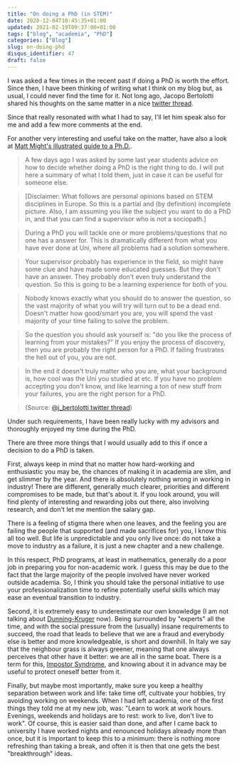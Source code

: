 ```yaml
---
title: "On doing a PhD (in STEM)"
date: 2020-12-04T10:45:35+01:00
updated: 2021-02-19T09:37:00+01:00
tags: ["blog", "academia", "PhD"]
categories: ["Blog"]
slug: on-doing-phd
disqus_identifier: 47
draft: false
---
```


I was asked a few times in the recent past if doing a PhD is worth the effort. Since then, I have been thinking of writing what I think on my blog but, as usual, I could never find the time for it.
Not long ago, Jacopo Bertolotti shared his thoughts on the same matter in a nice [twitter thread](https://web.archive.org/web/20201122162854/https://twitter.com/j_bertolotti/status/1330547247948460032).

Since that really resonated with what I had to say, I'll let him speak also for me and add a few more comments at the end.

For another very interesting and useful take on the matter, have also a look at [Matt Might's illustrated guide to a Ph.D.](https://web.archive.org/web/20210329135545/http://matt.might.net/articles/phd-school-in-pictures/).

>  A few days ago I was asked by some last year students advice on how to decide whether doing a PhD is the right thing to do. I will put here a summary of what I told them, just in case it can be useful for someone else.

> [Disclaimer: What follows are personal opinions based on STEM disciplines in Europe. So this is a partial and (by definition) incomplete picture. Also, I am assuming you like the subject you want to do a PhD in, and that you can find a supervisor who is not a sociopath.]

> During a PhD you will tackle one or more problems/questions that no one has a answer for. This is dramatically different from what you have ever done at Uni, where all problems had a solution somewhere.

> Your supervisor probably has experience in the field, so might have some clue and have made some educated guesses. But they don't have an answer. They probably don't even truly understand the question. So this is going to be a learning experience for both of you.

> Nobody knows exactly what you should do to answer the question, so the vast majority of what you will try will turn out to be a dead end.
Doesn't matter how good/smart you are, you will spend the vast majority of your time failing to solve the problem.

> So the question you should ask yourself is: "do you like the process of learning from your mistakes?" If you enjoy the process of discovery, then you are probably the right person for a PhD. If failing frustrates the hell out of you, you are not.

> In the end it doesn't truly matter who you are, what your background is, how cool was the Uni you studied at etc. If you have no problem accepting you don't know, and like learning a ton of new stuff from your failures, you are the right person for a PhD.

> (Source: [@j_bertolotti twitter thread](https://web.archive.org/web/20201122162854/https://twitter.com/j_bertolotti/status/1330547247948460032))

Under such requirements, I have been really lucky with my advisors and thoroughly enjoyed my time during the PhD.

There are three more things that I would usually add to this if once a decision to do a PhD is taken.

First, always keep in mind that no matter how hard-working and enthusiastic you may be, the chances of making it in academia are slim, and get slimmer by the year.
And there is absolutely nothing wrong in working in industry!
There are different, generally much clearer, priorities and different compromises to be made, but that's about it.
If you look around, you will find plenty of interesting and rewarding jobs out there, also involving research, and don't let me mention the salary gap.

There is a feeling of stigma there when one leaves, and the feeling you are failing the people that supported (and made sacrifices for) you, I know this all too well.
But life is unpredictable and you only live once: do not take a move to industry as a failure, it is just a new chapter and a new challenge.

In this respect, PhD programs, at least in mathematics, generally do a poor job in preparing you for non-academic work.
I guess this may be due to the fact that the large majority of the people involved have never worked outside academia.
So, I think you should take the personal initiative to use your professionalization time to refine potentially useful skills which may ease an eventual transition to industry.

Second, it is extremely easy to underestimate our own knowledge (I am not talking about [Dunning-Kruger](https://en.wikipedia.org/wiki/Dunning%E2%80%93Kruger_effect) now).
Being surrounded by "experts" all the time, and with the social pressure from the (usually) insane requirements to succeed, the road that leads to believe that we are a fraud and everybody else is better and more knowledgeable, is short and downhill.
In Italy we say that the neighbour grass is always greener, meaning that one always perceives that other have it better: we are all in the same boat.
There is a term for this, [Impostor Syndrome](https://en.wikipedia.org/wiki/Impostor_syndrome), and knowing about it in advance may be useful to protect oneself better from it.

Finally, but maybe most importantly, make sure you keep a healthy separation between work and life: take time off, cultivate your hobbies, try avoiding working on weekends.
When I had left academia, one of the first things they told me at my new job, was: "Learn to work at work hours. Evenings, weekends and holidays are to rest: work to live, don't live to work".
Of course, this is easier said than done, and after I came back to university I have worked nights and renounced holidays already more than once, but it is important to keep this to a minimum: there is nothing more refreshing than taking a break, and often it is then that one gets the best "breakthrough" ideas.
